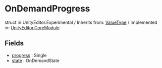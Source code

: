 # OnDemandProgress
struct in UnityEditor.Experimental
 / Inherits from: <a href="https://docs.unity3d.com/6000.0/Documentation/ScriptReference/ValueType.html" target="_blank">ValueType</a> / Implemented in: <a href="https://docs.unity3d.com/6000.0/Documentation/ScriptReference/UnityEditor.CoreModule.html" target="_blank">UnityEditor.CoreModule</a>
## Fields
- <a href="https://docs.unity3d.com/6000.0/Documentation/ScriptReference/OnDemandProgress-progress.html" target="_blank">progress</a> : Single
- <a href="https://docs.unity3d.com/6000.0/Documentation/ScriptReference/OnDemandProgress-state.html" target="_blank">state</a> : OnDemandState
